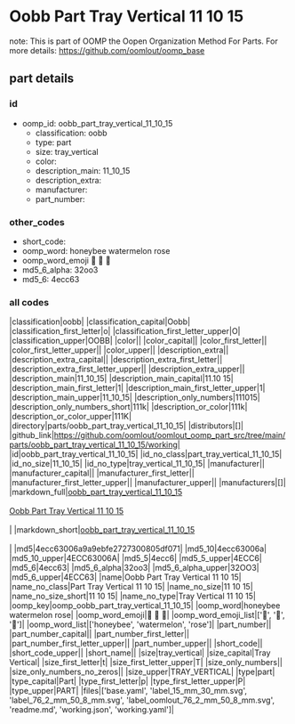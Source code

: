# Oobb Part Tray Vertical 11 10 15  

note: This is part of OOMP the Oopen Organization Method For Parts. For more details: https://github.com/oomlout/oomp_base

##  part details





### id
* oomp_id: oobb_part_tray_vertical_11_10_15
  * classification: oobb
  * type: part
  * size: tray_vertical
  * color: 
  * description_main: 11_10_15
  * description_extra: 
  * manufacturer: 
  * part_number: 

### other_codes
* short_code: 
* oomp_word: honeybee watermelon rose
* oomp_word_emoji :honeybee: :watermelon: :rose:
* md5_6_alpha: 32oo3
* md5_6: 4ecc63

### all codes 
|classification|oobb|
|classification_capital|Oobb|
|classification_first_letter|o|
|classification_first_letter_upper|O|
|classification_upper|OOBB|
|color||
|color_capital||
|color_first_letter||
|color_first_letter_upper||
|color_upper||
|description_extra||
|description_extra_capital||
|description_extra_first_letter||
|description_extra_first_letter_upper||
|description_extra_upper||
|description_main|11_10_15|
|description_main_capital|11.10 15|
|description_main_first_letter|1|
|description_main_first_letter_upper|1|
|description_main_upper|11_10_15|
|description_only_numbers|111015|
|description_only_numbers_short|111k|
|description_or_color|111k|
|description_or_color_upper|111K|
|directory|parts/oobb_part_tray_vertical_11_10_15|
|distributors|[]|
|github_link|https://github.com/oomlout/oomlout_oomp_part_src/tree/main/parts/oobb_part_tray_vertical_11_10_15/working|
|id|oobb_part_tray_vertical_11_10_15|
|id_no_class|part_tray_vertical_11_10_15|
|id_no_size|11_10_15|
|id_no_type|tray_vertical_11_10_15|
|manufacturer||
|manufacturer_capital||
|manufacturer_first_letter||
|manufacturer_first_letter_upper||
|manufacturer_upper||
|manufacturers|[]|
|markdown_full|[oobb_part_tray_vertical_11_10_15](https://github.com/oomlout/oomlout_oomp_part_src/tree/main/parts/oobb_part_tray_vertical_11_10_15/working)<br>[](https://github.com/oomlout/oomlout_oomp_part_src/tree/main/parts/oobb_part_tray_vertical_11_10_15/working)<br>[Oobb Part Tray Vertical 11 10 15](https://github.com/oomlout/oomlout_oomp_part_src/tree/main/parts/oobb_part_tray_vertical_11_10_15/working)<br><br>|
|markdown_short|[oobb_part_tray_vertical_11_10_15](https://github.com/oomlout/oomlout_oomp_part_src/tree/main/parts/oobb_part_tray_vertical_11_10_15/working)<br><br>|
|md5|4ecc63006a9a9ebfe2727300805df071|
|md5_10|4ecc63006a|
|md5_10_upper|4ECC63006A|
|md5_5|4ecc6|
|md5_5_upper|4ECC6|
|md5_6|4ecc63|
|md5_6_alpha|32oo3|
|md5_6_alpha_upper|32OO3|
|md5_6_upper|4ECC63|
|name|Oobb Part Tray Vertical 11 10 15|
|name_no_class|Part Tray Vertical 11 10 15|
|name_no_size|11 10 15|
|name_no_size_short|11 10 15|
|name_no_type|Tray Vertical 11 10 15|
|oomp_key|oomp_oobb_part_tray_vertical_11_10_15|
|oomp_word|honeybee watermelon rose|
|oomp_word_emoji|:honeybee: :watermelon: :rose:|
|oomp_word_emoji_list|[':honeybee:', ':watermelon:', ':rose:']|
|oomp_word_list|['honeybee', 'watermelon', 'rose']|
|part_number||
|part_number_capital||
|part_number_first_letter||
|part_number_first_letter_upper||
|part_number_upper||
|short_code||
|short_code_upper||
|short_name||
|size|tray_vertical|
|size_capital|Tray Vertical|
|size_first_letter|t|
|size_first_letter_upper|T|
|size_only_numbers||
|size_only_numbers_no_zeros||
|size_upper|TRAY_VERTICAL|
|type|part|
|type_capital|Part|
|type_first_letter|p|
|type_first_letter_upper|P|
|type_upper|PART|
|files|['base.yaml', 'label_15_mm_30_mm.svg', 'label_76_2_mm_50_8_mm.svg', 'label_oomlout_76_2_mm_50_8_mm.svg', 'readme.md', 'working.json', 'working.yaml']|
